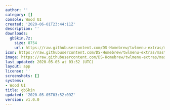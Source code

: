 ```yaml
---
author: ''
category: []
console: Wood UI
created: '2020-06-01T23:44:11Z'
description: ''
downloads:
  gbSkin.7z:
    size: 8754
    url: https://raw.githubusercontent.com/DS-Homebrew/twlmenu-extras/master/_nds/TWiLightMenu/akmenu/themes/gbSkin.7z
icon: https://raw.githubusercontent.com/DS-Homebrew/twlmenu-extras/master/unistore/icons/ak.png
image: https://raw.githubusercontent.com/DS-Homebrew/twlmenu-extras/master/unistore/icons/ak.png
last_updated: 2020-05-05 at 03:52 (UTC)
layout: app
license: ''
screenshots: []
systems:
- Wood UI
title: gbSkin
updated: '2020-05-05T03:52:09Z'
version: v1.0.0
---
```

